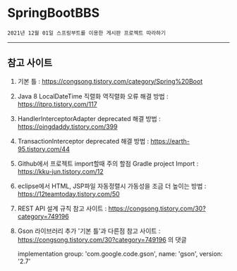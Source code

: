 # SpringBootBBS
    2021년 12월 01일 스프링부트를 이용한 게시판 프로젝트 따라하기
---
## 참고 사이트

1. 기본 틀 : https://congsong.tistory.com/category/Spring%20Boot

2. Java 8 LocalDateTime 직렬화 역직렬화 오류 해결 방법 : https://itpro.tistory.com/117

3. HandlerInterceptorAdapter deprecated 해결 방법 : https://oingdaddy.tistory.com/399

4. TransactionInterceptor deprecated 해결 방법 : https://earth-95.tistory.com/44

5. Github에서 프로젝트 import할때 주의 할점 Gradle project Import : https://kku-jun.tistory.com/12

6. eclipse에서 HTML, JSP파일 자동정렬시 가동성을 조금 더 높이는 방법 : https://12teamtoday.tistory.com/50

7. REST API 설계 규칙 참고 사이트 : https://congsong.tistory.com/30?category=749196

8. Gson 라이브러리 추가 '기본 틀'과 다른점 참고 사이트 : https://congsong.tistory.com/30?category=749196 의 댓글

    implementation group: 'com.google.code.gson', name: 'gson', version: '2.7'